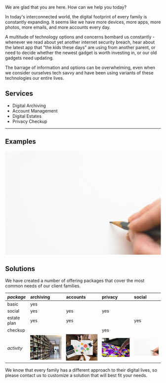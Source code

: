
We are glad that you are here. How can we help you today?

In today's interconnected world, the digital footprint of every family
is constantly expanding. It seems like we have more devices, more
apps, more photos, more emails, and more accounts every day.

A multitude of technology options and concerns bombard us constantly -
whenever we read about yet another internet security breach, hear
about the latest app that "the kids these days" are using from another
parent, or need to decide whether the newest gadget is worth investing
in, or our old gadgets need updating.

The barrage of information and options can be overwhelming, even when
we consider ourselves tech savvy and have been using variants of these
technologies our entire lives.

## Services

* Digital Archiving
* Account Management
* Digital Estates
* Privacy Checkup

* * *

## Examples

![single pencil canvas](/assets/img/empty-canvas-one-pencil-316466.jpg)


## Solutions

We have created a number of offering packages that cover the most
common needs of our client families.

| *package*    | archiving | accounts | privacy | social |
|:-------------|:----------|:---------|:--------|:-------|
| basic        | yes       |	      |         |        |
| social       | yes       | yes      | yes     |        |
| estate plan  | yes       | yes      |         | yes    |
| checkup      | 	   |	      | yes     |        |
| *activity*   | ![lots to archive](/assets/img/archive-shelves-256559.jpg) | ![many overlapping accounts](/assets/img/overlapping-accounts-camera-1391374.jpg) | ![clicking a new app](/assets/img/clicking-app-433617.jpg) | ![single pencil canvas](/assets/img/empty-canvas-one-pencil-316466.jpg) |


We know that every family has a different approach to their digital
lives, so please contact us to customize a solution that will best fit
your needs.
